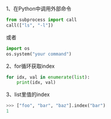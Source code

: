 1、在Python中调用外部命令

```python
from subprocess import call
call(["ls", "-l"])
```

或者

```python
import os
os.system("your command")
```

2、for循环获取index

```python
for idx, val in enumerate(list):
    print(idx, val)
```

3、list里值的index

```python
>>> ["foo", "bar", "baz"].index("bar")
1
```

